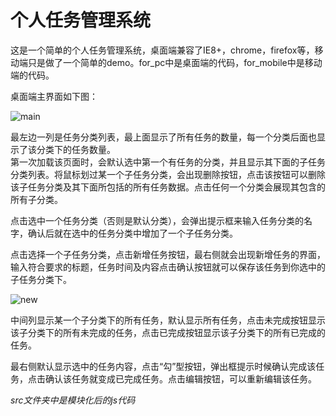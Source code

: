 # 个人任务管理系统
这是一个简单的个人任务管理系统，桌面端兼容了IE8+，chrome，firefox等，移动端只是做了一个简单的demo。for_pc中是桌面端的代码，for_mobile中是移动端的代码。

桌面端主界面如下图：

![main](https://github.com/hieeyh/personal-task-management/blob/master/images/main.png)

最左边一列是任务分类列表，最上面显示了所有任务的数量，每一个分类后面也显示了该分类下的任务数量。    
第一次加载该页面时，会默认选中第一个有任务的分类，并且显示其下面的子任务分类列表。将鼠标划过某一个子任务分类，会出现删除按钮，点击该按钮可以删除该子任务分类及其下面所包括的所有任务数据。点击任何一个分类会展现其包含的所有子分类。

点击选中一个任务分类（否则是默认分类），会弹出提示框来输入任务分类的名字，确认后就在选中的任务分类中增加了一个子任务分类。

点击选择一个子任务分类，点击新增任务按钮，最右侧就会出现新增任务的界面，输入符合要求的标题，任务时间及内容点击确认按钮就可以保存该任务到你选中的子任务分类下。

![new](https://github.com/hieeyh/personal-task-management/blob/master/images/new.png)

中间列显示某一个子分类下的所有任务，默认显示所有任务，点击未完成按钮显示该子分类下的所有未完成的任务，点击已完成按钮显示该子分类下的所有已完成的任务。

最右侧默认显示选中的任务内容，点击“勾”型按钮，弹出框提示时候确认完成该任务，点击确认该任务就变成已完成任务。点击编辑按钮，可以重新编辑该任务。

*src文件夹中是模块化后的js代码*
